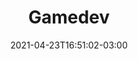 ---
# Essential settings
title: "Gamedev"
type: "page"
date: 2021-04-23T16:51:02-03:00
translationKey: "Gamedev"

# Scheduling
draft: false

# Organization
layout: ""
---